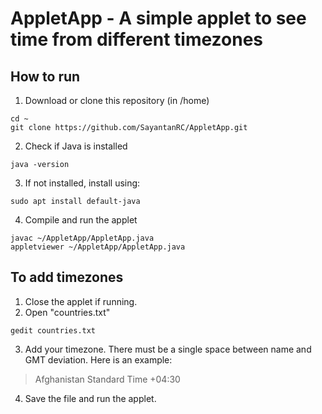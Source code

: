 # AppletApp - A simple applet to see time from different timezones  

## How to run  
1. Download or clone this repository (in /home)  
```
cd ~
git clone https://github.com/SayantanRC/AppletApp.git
```
2. Check if Java is installed  
```
java -version
```
3. If not installed, install using:
```
sudo apt install default-java
```
4. Compile and run the applet
```
javac ~/AppletApp/AppletApp.java
appletviewer ~/AppletApp/AppletApp.java
```

## To add timezones
1. Close the applet if running.
2. Open "countries.txt"
```
gedit countries.txt
```
3. Add your timezone. There must be a single space between name and GMT deviation. Here is an example:
> Afghanistan Standard Time +04:30
4. Save the file and run the applet.

